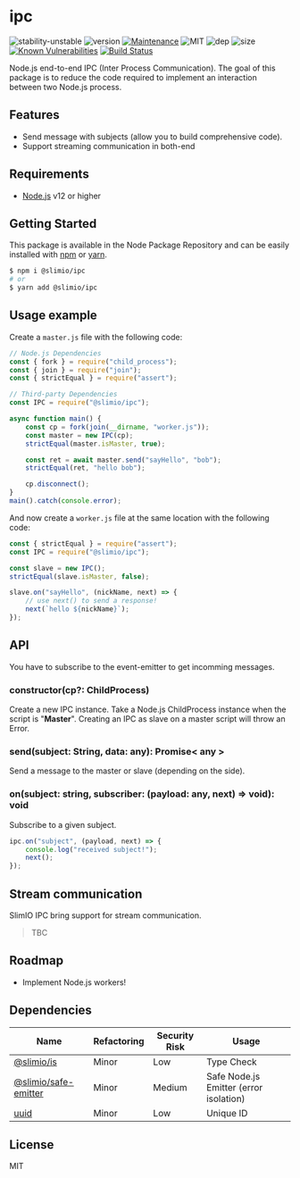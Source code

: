 # ipc
![stability-unstable](https://img.shields.io/badge/stability-unstable-yellow.svg)
![version](https://img.shields.io/badge/dynamic/json.svg?url=https://raw.githubusercontent.com/SlimIO/ipc/master/package.json&query=$.version&label=Version)
[![Maintenance](https://img.shields.io/badge/Maintained%3F-yes-green.svg)](https://github.com/SlimIO/ipc/commit-activity)
![MIT](https://img.shields.io/github/license/mashape/apistatus.svg)
![dep](https://img.shields.io/david/SlimIO/ipc)
![size](https://img.shields.io/bundlephobia/min/@slimio/ipc)
[![Known Vulnerabilities](https://snyk.io//test/github/SlimIO/ipc/badge.svg?targetFile=package.json)](https://snyk.io//test/github/SlimIO/ipc?targetFile=package.json)
[![Build Status](https://travis-ci.com/SlimIO/ipc.svg?branch=master)](https://travis-ci.com/SlimIO/ipc)

Node.js end-to-end IPC (Inter Process Communication). The goal of this package is to reduce the code required to implement an interaction between two Node.js process.

## Features
- Send message with subjects (allow you to build comprehensive code).
- Support streaming communication in both-end

## Requirements
- [Node.js](https://nodejs.org/en/) v12 or higher

## Getting Started

This package is available in the Node Package Repository and can be easily installed with [npm](https://docs.npmjs.com/getting-started/what-is-npm) or [yarn](https://yarnpkg.com).

```bash
$ npm i @slimio/ipc
# or
$ yarn add @slimio/ipc
```

## Usage example

Create a `master.js` file with the following code:
```js
// Node.js Dependencies
const { fork } = require("child_process");
const { join } = require("join");
const { strictEqual } = require("assert");

// Third-party Dependencies
const IPC = require("@slimio/ipc");

async function main() {
    const cp = fork(join(__dirname, "worker.js"));
    const master = new IPC(cp);
    strictEqual(master.isMaster, true);

    const ret = await master.send("sayHello", "bob");
    strictEqual(ret, "hello bob");

    cp.disconnect();
}
main().catch(console.error);
```

And now create a `worker.js` file at the same location with the following code:
```js
const { strictEqual } = require("assert");
const IPC = require("@slimio/ipc");

const slave = new IPC();
strictEqual(slave.isMaster, false);

slave.on("sayHello", (nickName, next) => {
    // use next() to send a response!
    next(`hello ${nickName}`);
});
```

## API
You have to subscribe to the event-emitter to get incomming messages.

### constructor(cp?: ChildProcess)
Create a new IPC instance. Take a Node.js ChildProcess instance when the script is "**Master**". Creating an IPC as slave on a master script will throw an Error.

### send(subject: String, data: any): Promise< any >
Send a message to the master or slave (depending on the side).

### on(subject: string, subscriber: (payload: any, next) => void): void
Subscribe to a given subject.

```js
ipc.on("subject", (payload, next) => {
    console.log("received subject!");
    next();
});
```

## Stream communication
SlimIO IPC bring support for stream communication.

> TBC

## Roadmap
- Implement Node.js workers!

## Dependencies

|Name|Refactoring|Security Risk|Usage|
|---|---|---|---|
|[@slimio/is](https://github.com/SlimIO/is#readme)|Minor|Low|Type Check|
|[@slimio/safe-emitter](https://github.com/SlimIO/safeEmitter#readme)|Minor|Medium|Safe Node.js Emitter (error isolation)|
|[uuid](https://github.com/kelektiv/node-uuid#readme)|Minor|Low|Unique ID|

## License
MIT
